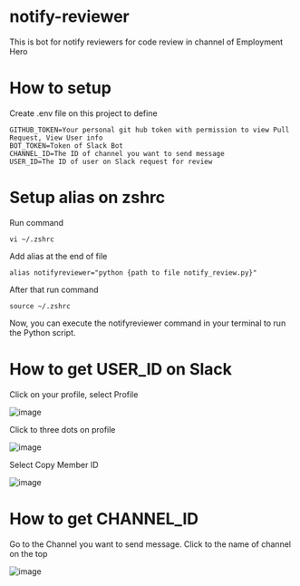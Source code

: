 # notify-reviewer
This is bot for notify reviewers for code review in channel of Employment Hero

# How to setup
Create .env file on this project to define 

```
GITHUB_TOKEN=Your personal git hub token with permission to view Pull Request, View User info
BOT_TOKEN=Token of Slack Bot
CHANNEL_ID=The ID of channel you want to send message
USER_ID=The ID of user on Slack request for review
```

# Setup alias on zshrc

Run command 
```
vi ~/.zshrc
```

Add alias at the end of file

```
alias notifyreviewer="python {path to file notify_review.py}"
```

After that run command

```
source ~/.zshrc
```
Now, you can execute the notifyreviewer command in your terminal to run the Python script.

# How to get USER_ID on Slack
Click on your profile, select Profile

![image](https://github.com/user-attachments/assets/06da88a3-ff68-453d-8eb2-c0bca7bfca66)

Click to three dots on profile

![image](https://github.com/user-attachments/assets/a639287b-0a76-4617-bcb1-63509879be11)

Select Copy Member ID

![image](https://github.com/user-attachments/assets/6b554446-262c-4846-9c18-5874cd7d4360)

# How to get CHANNEL_ID

Go to the Channel you want to send message. Click to the name of channel on the top

![image](https://github.com/user-attachments/assets/bfc4cf2e-b799-4468-b28e-81ad5f7a9a0e)




